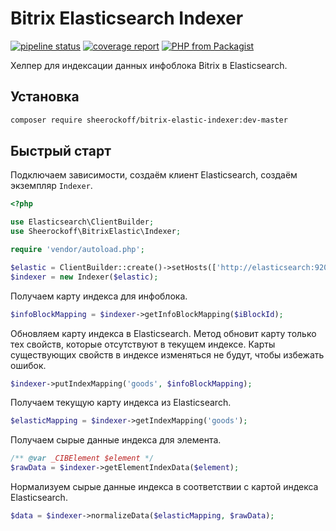 # Bitrix Elasticsearch Indexer

[![pipeline status](https://gitlab.com/sheerockoff/bitrix-elastic-indexer/badges/master/pipeline.svg)](https://gitlab.com/sheerockoff/bitrix-elastic-indexer/pipelines)
[![coverage report](https://gitlab.com/sheerockoff/bitrix-elastic-indexer/badges/master/coverage.svg)](https://gitlab.com/sheerockoff/bitrix-elastic-indexer/-/jobs)
[![PHP from Packagist](https://img.shields.io/packagist/php-v/sheerockoff/bitrix-elastic-indexer.svg)](https://packagist.org/packages/sheerockoff/bitrix-elastic-indexer)

Хелпер для индексации данных инфоблока Bitrix в Elasticsearch.

## Установка

```bash
composer require sheerockoff/bitrix-elastic-indexer:dev-master
```

## Быстрый старт

Подключаем зависимости, создаём клиент Elasticsearch, создаём экземпляр `Indexer`.

```php
<?php

use Elasticsearch\ClientBuilder;
use Sheerockoff\BitrixElastic\Indexer;

require 'vendor/autoload.php';

$elastic = ClientBuilder::create()->setHosts(['http://elasticsearch:9200'])->build();
$indexer = new Indexer($elastic);
```

Получаем карту индекса для инфоблока.

```php
$infoBlockMapping = $indexer->getInfoBlockMapping($iBlockId);
```

Обновляем карту индекса в Elasticsearch. Метод обновит карту только тех свойств,
которые отсутствуют в текущем индексе. Карты существующих свойств в индексе
изменяться не будут, чтобы избежать ошибок.

```php
$indexer->putIndexMapping('goods', $infoBlockMapping);
```

Получаем текущую карту индекса из Elasticsearch.

```php
$elasticMapping = $indexer->getIndexMapping('goods');
```

Получаем сырые данные индекса для элемента.

```php
/** @var _CIBElement $element */
$rawData = $indexer->getElementIndexData($element);
```

Нормализуем сырые данные индекса в соответствии с картой индекса Elasticsearch.

```php
$data = $indexer->normalizeData($elasticMapping, $rawData);
```
